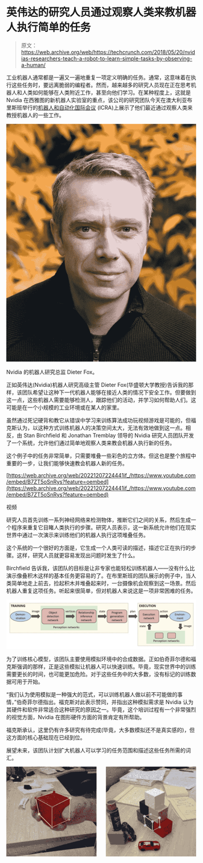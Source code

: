 # 英伟达的研究人员通过观察人类来教机器人执行简单的任务

> 原文：<https://web.archive.org/web/https://techcrunch.com/2018/05/20/nvidias-researchers-teach-a-robot-to-learn-simple-tasks-by-observing-a-human/>

工业机器人通常都是一遍又一遍地重复一项定义明确的任务。通常，这意味着在执行这些任务时，要远离脆弱的编程者。然而，越来越多的研究人员现在正在思考机器人和人类如何能够在人类附近工作，甚至向他们学习。在某种程度上，这就是 Nvidia 在西雅图的新机器人实验室的重点，该公司的研究团队今天在澳大利亚布里斯班举行的[机器人和自动化国际会议](https://web.archive.org/web/20221207224441/https://icra2018.org/) (ICRA)上展示了他们最近通过观察人类来教授机器人的一些工作。

![](img/21cb38a0e435ded85955f9cf51316f7c.png)

Nvidia 的机器人研究总监 Dieter Fox。

正如英伟达(Nvidia)机器人研究高级主管 Dieter Fox(华盛顿大学教授)告诉我的那样，该团队希望让这种下一代机器人能够在接近人类的情况下安全工作。但要做到这一点，这些机器人需要能够检测人，跟踪他们的活动，并学习如何帮助人们。这可能是在一个小规模的工业环境或在某人的家里。

虽然通过死记硬背和教它从错误中学习来训练算法成功玩视频游戏是可能的，但福克斯认为，以这种方式训练机器人的决策空间太大，无法有效地做到这一点。相反，由 Stan Birchfield 和 Jonathan Tremblay 领导的 Nvidia 研究人员团队开发了一个系统，允许他们通过简单地观察人类来教会机器人执行新的任务。

这个例子中的任务非常简单，只需要堆叠一些彩色的立方体。但这也是整个旅程中重要的一步，让我们能够快速教会机器人新的任务。

[https://web.archive.org/web/20221207224441if_/https://www.youtube.com/embed/B7ZT5oSnRys?feature=oembed](https://web.archive.org/web/20221207224441if_/https://www.youtube.com/embed/B7ZT5oSnRys?feature=oembed)

视频

研究人员首先训练一系列神经网络来检测物体，推断它们之间的关系，然后生成一个程序来重复它目睹人类执行的步骤。研究人员表示，这一新系统允许他们在现实世界中通过一次演示来训练他们的机器人执行这项堆叠任务。

这个系统的一个很好的方面是，它生成一个人类可读的描述，描述它正在执行的步骤。这样，研究人员就更容易发现出问题时发生了什么。

Birchfield 告诉我，该团队的目标是让非专家也能轻松训练机器人——没有什么比演示像叠积木这样的基本任务更容易的了。在布里斯班的团队展示的例子中，当人类简单地走上前去，捡起积木并堆叠起来时，一台摄像机会观察到这一场景。然后机器人重复这项任务。听起来很简单，但对机器人来说这是一项非常困难的任务。

![](img/cd745382fca9f5a23e49fbfbfd614cfa.png)

为了训练核心模型，该团队主要使用模拟环境中的合成数据。正如伯奇菲尔德和福克斯强调的那样，正是这些模拟让机器人可以快速训练。毕竟，现实世界中的训练需要更长的时间，也可能更加危险。对于这些任务中的大多数，没有标记的训练数据可用于开始。

“我们认为使用模拟是一种强大的范式，可以训练机器人做以前不可能做的事情，”伯奇菲尔德指出。福克斯对此表示赞同，并指出这种模拟需求是 Nvidia 认为其硬件和软件非常适合这种研究的原因之一。毕竟，这个培训过程有一个非常强烈的视觉方面，Nvidia 在图形硬件方面的背景肯定有所帮助。

福克斯承认，这里仍有许多研究有待完成(毕竟，大多数模拟还不是真实感的)，但这方面的核心基础现在已经到位。

展望未来，该团队计划扩大机器人可以学习的任务范围和描述这些任务所需的词汇。

![](img/ea9072e0e8a1508abd40a5e751220de3.png)